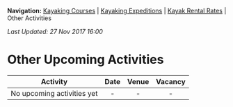 **Navigation:** [Kayaking Courses](index) &#124; [Kayaking Expeditions](expedition) &#124; [Kayak Rental Rates](rental) &#124; Other Activities

_Last Updated: 27 Nov 2017 16:00_
# Other Upcoming Activities

Activity | Date | Venue | Vacancy
:---:|:---:|:---:|:---:
No upcoming activities yet|-|-|- 

